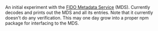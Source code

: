 An initial experiment with the [FIDO Metadata Service](http://mds.fidoalliance.org) (MDS). Currently decodes and prints out the MDS and all its entries. Note that it currently doesn't do any verification. This may one day grow into a proper npm package for interfacing to the MDS.
